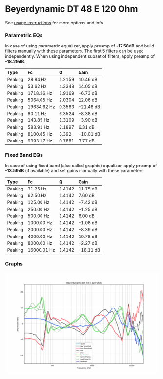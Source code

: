 # Beyerdynamic DT 48 E 120 Ohm
See [usage instructions](https://github.com/jaakkopasanen/AutoEq#usage) for more options and info.

### Parametric EQs
In case of using parametric equalizer, apply preamp of **-17.58dB** and build filters manually
with these parameters. The first 5 filters can be used independently.
When using independent subset of filters, apply preamp of **-18.29dB**.

| Type    | Fc          |      Q | Gain      |
|:--------|:------------|:-------|:----------|
| Peaking | 28.84 Hz    | 1.2159 | 10.46 dB  |
| Peaking | 53.62 Hz    | 4.3348 | 14.05 dB  |
| Peaking | 1718.26 Hz  | 1.9169 | -6.73 dB  |
| Peaking | 5064.05 Hz  | 2.0304 | 12.06 dB  |
| Peaking | 19634.62 Hz | 0.3583 | -21.48 dB |
| Peaking | 80.11 Hz    | 6.3524 | -8.38 dB  |
| Peaking | 143.85 Hz   | 1.3109 | -3.90 dB  |
| Peaking | 583.91 Hz   | 2.1897 | 6.31 dB   |
| Peaking | 8100.85 Hz  | 3.392  | -10.01 dB |
| Peaking | 9093.17 Hz  | 0.7881 | 3.77 dB   |

### Fixed Band EQs
In case of using fixed band (also called graphic) equalizer, apply preamp of **-13.59dB**
(if available) and set gains manually with these parameters.

| Type    | Fc          |      Q | Gain      |
|:--------|:------------|:-------|:----------|
| Peaking | 31.25 Hz    | 1.4142 | 11.75 dB  |
| Peaking | 62.50 Hz    | 1.4142 | 7.60 dB   |
| Peaking | 125.00 Hz   | 1.4142 | -7.42 dB  |
| Peaking | 250.00 Hz   | 1.4142 | -1.25 dB  |
| Peaking | 500.00 Hz   | 1.4142 | 6.00 dB   |
| Peaking | 1000.00 Hz  | 1.4142 | -1.08 dB  |
| Peaking | 2000.00 Hz  | 1.4142 | -8.39 dB  |
| Peaking | 4000.00 Hz  | 1.4142 | 10.78 dB  |
| Peaking | 8000.00 Hz  | 1.4142 | -2.27 dB  |
| Peaking | 16000.01 Hz | 1.4142 | -18.11 dB |

### Graphs
![](./Beyerdynamic%20DT%2048%20E%20120%20Ohm.png)